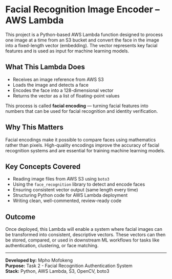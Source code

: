# Facial Recognition Image Encoder – AWS Lambda

This project is a Python-based AWS Lambda function designed to process one image at a time from an S3 bucket and convert the face in the image into a fixed-length vector (embedding). The vector represents key facial features and is used as input for machine learning models.

## What This Lambda Does

- Receives an image reference from AWS S3
- Loads the image and detects a face
- Encodes the face into a 128-dimensional vector
- Returns the vector as a list of floating-point values

This process is called **facial encoding** — turning facial features into numbers that can be used for facial recognition and identity verification.

## Why This Matters

Facial encodings make it possible to compare faces using mathematics rather than pixels. High-quality encodings improve the accuracy of facial recognition systems and are essential for training machine learning models.

## Key Concepts Covered

- Reading image files from AWS S3 using `boto3`
- Using the `face_recognition` library to detect and encode faces
- Ensuring consistent vector output (same length every time)
- Structuring Python code for AWS Lambda deployment
- Writing clean, well-commented, review-ready code

## Outcome

Once deployed, this Lambda will enable a system where facial images can be transformed into consistent, descriptive vectors. These vectors can then be stored, compared, or used in downstream ML workflows for tasks like authentication, clustering, or face matching.

---

**Developed by:** Mpho Mofokeng  
**Purpose:** Task 2 - Facial Recognition Authentication System  
**Stack:** Python, AWS Lambda, S3,  OpenCV, boto3  
